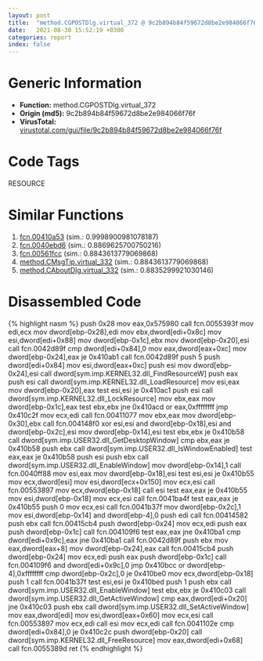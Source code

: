 ```yaml
---
layout: post
title:  "method.CGPOSTDlg.virtual_372 @ 9c2b894b84f59672d8be2e984066f76f"
date:   2021-08-30 15:52:19 +0300
categories: report
index: false
---
```


# Generic Information
- **Function:** method.CGPOSTDlg.virtual\_372
- **Origin (md5):** 9c2b894b84f59672d8be2e984066f76f
- **VirusTotal:** [virustotal.com/gui/file/9c2b894b84f59672d8be2e984066f76f][virustotal_ref]

# Code Tags
<span class="tag" id="RESOURCE">RESOURCE</span>


# Similar Functions

1. [fcn.00410a53][similar_1_ref] (sim.: 0.9998900981078187)
2. [fcn.0040ebd6][similar_2_ref] (sim.: 0.8869625700750216)
3. [fcn.00561fcc][similar_3_ref] (sim.: 0.8843613779069868)
4. [method.CMsgTip.virtual\_332][similar_4_ref] (sim.: 0.8843613779069868)
5. [method.CAboutDlg.virtual\_332][similar_5_ref] (sim.: 0.8835299921030146)


# Disassembled Code

{% highlight nasm %}
push 0x28
mov eax,0x575980
call fcn.0055393f
mov edi,ecx
mov dword[ebp-0x28],edi
mov ebx,dword[edi+0x8c]
mov esi,dword[edi+0x88]
mov dword[ebp-0x1c],ebx
mov dword[ebp-0x20],esi
call fcn.0042d89f
cmp dword[edi+0x84],0
mov eax,dword[eax+0xc]
mov dword[ebp-0x24],eax
je 0x410ab1
call fcn.0042d89f
push 5
push dword[edi+0x84]
mov esi,dword[eax+0xc]
push esi
mov dword[ebp-0x24],esi
call dword[sym.imp.KERNEL32.dll_FindResourceW]
push eax
push esi
call dword[sym.imp.KERNEL32.dll_LoadResource]
mov esi,eax
mov dword[ebp-0x20],eax
test esi,esi
je 0x410ac1
push esi
call dword[sym.imp.KERNEL32.dll_LockResource]
mov ebx,eax
mov dword[ebp-0x1c],eax
test ebx,ebx
jne 0x410acd
or eax,0xffffffff
jmp 0x410c2f
mov ecx,edi
call fcn.00411077
mov ebx,eax
mov dword[ebp-0x30],ebx
call fcn.004148f0
xor esi,esi
and dword[ebp-0x18],esi
and dword[ebp-0x2c],esi
mov dword[ebp-0x14],esi
test ebx,ebx
je 0x410b58
call dword[sym.imp.USER32.dll_GetDesktopWindow]
cmp ebx,eax
je 0x410b58
push ebx
call dword[sym.imp.USER32.dll_IsWindowEnabled]
test eax,eax
je 0x410b58
push esi
push ebx
call dword[sym.imp.USER32.dll_EnableWindow]
mov dword[ebp-0x14],1
call fcn.0040ff88
mov esi,eax
mov dword[ebp-0x18],esi
test esi,esi
je 0x410b55
mov ecx,dword[esi]
mov esi,dword[ecx+0x150]
mov ecx,esi
call fcn.00553897
mov ecx,dword[ebp-0x18]
call esi
test eax,eax
je 0x410b55
mov esi,dword[ebp-0x18]
mov ecx,esi
call fcn.0041ba4f
test eax,eax
je 0x410b55
push 0
mov ecx,esi
call fcn.0041b37f
mov dword[ebp-0x2c],1
mov esi,dword[ebp-0x14]
and dword[ebp-4],0
push edi
call fcn.00414582
push ebx
call fcn.00415cb4
push dword[ebp-0x24]
mov ecx,edi
push eax
push dword[ebp-0x1c]
call fcn.004109f6
test eax,eax
jne 0x410ba1
cmp dword[edi+0x9c],eax
jne 0x410ba1
call fcn.0042d89f
push ebx
mov eax,dword[eax+8]
mov dword[ebp-0x24],eax
call fcn.00415cb4
push dword[ebp-0x24]
mov ecx,edi
push eax
push dword[ebp-0x1c]
call fcn.004109f6
and dword[edi+0x9c],0
jmp 0x410bcc
or dword[ebp-4],0xffffffff
cmp dword[ebp-0x2c],0
je 0x410be0
mov ecx,dword[ebp-0x18]
push 1
call fcn.0041b37f
test esi,esi
je 0x410bed
push 1
push ebx
call dword[sym.imp.USER32.dll_EnableWindow]
test ebx,ebx
je 0x410c03
call dword[sym.imp.USER32.dll_GetActiveWindow]
cmp eax,dword[edi+0x20]
jne 0x410c03
push ebx
call dword[sym.imp.USER32.dll_SetActiveWindow]
mov eax,dword[edi]
mov esi,dword[eax+0x60]
mov ecx,esi
call fcn.00553897
mov ecx,edi
call esi
mov ecx,edi
call fcn.0041102e
cmp dword[edi+0x84],0
je 0x410c2c
push dword[ebp-0x20]
call dword[sym.imp.KERNEL32.dll_FreeResource]
mov eax,dword[edi+0x68]
call fcn.0055389d
ret
{% endhighlight %}


[similar_1_ref]: /report/fcn.00410a53@9c2b894b84f59672d8be2e984066f76f
[similar_2_ref]: /report/fcn.0040ebd6@b3771987fba16f4fba07d1109ec72c76
[similar_3_ref]: /report/fcn.00561fcc@c60344b51fa39a329b92557d24ff7670
[similar_4_ref]: /report/method.CMsgTip.virtual_332@c60344b51fa39a329b92557d24ff7670
[similar_5_ref]: /report/method.CAboutDlg.virtual_332@a1c6b07868a0eea8f4ee5a872aa71909
[virustotal_ref]: https://www.virustotal.com/gui/file/9c2b894b84f59672d8be2e984066f76f